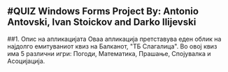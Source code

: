 #QUIZ
Windows Forms Project By: Antonio Antovski, Ivan Stoickov and Darko Ilijevski
---
##1. Опис на апликацијата
Оваа апликација претставува еден облик на најдолго емитуваниот квиз на Балканот, "ТБ Слагалица". Во овој квиз има 5 различни игри: Погоди, Математика, Прашање, Спојувалка и Асоцијација. 